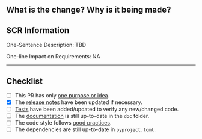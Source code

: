 ## What is the change? Why is it being made?

<!-- MANDATORY: Describe the change -->


## SCR Information

<!-- MANDATORY: Describe the change in one sentence -->
One-Sentence Description: TBD

<!-- MANDATORY: Describe any impact on the requirements, all on one line -->
One-line Impact on Requirements: NA


---

## Checklist

<!--
    The pull request author should check the box if the condition is met OR if it does not apply.
-->

- [ ] This PR has only [one purpose or idea](https://terrapower.github.io/armi/developer/tooling.html#one-idea-one-pr).
- [x] The [release notes](https://terrapower.github.io/armi/developer/tooling.html#add-release-notes) have been updated if necessary.
- [ ] [Tests](https://terrapower.github.io/armi/developer/tooling.html#test-it) have been added/updated to verify any new/changed code.
- [ ] The [documentation](https://terrapower.github.io/armi/developer/tooling.html#document-it) is still up-to-date in the `doc` folder.
- [ ] The code style follows [good practices](https://terrapower.github.io/armi/developer/standards_and_practices.html).
- [ ] The dependencies are still up-to-date in `pyproject.toml`.
